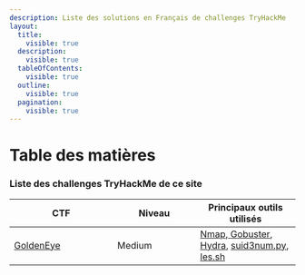 ```yaml
---
description: Liste des solutions en Français de challenges TryHackMe
layout:
  title:
    visible: true
  description:
    visible: true
  tableOfContents:
    visible: true
  outline:
    visible: true
  pagination:
    visible: true
---
```


# Table des matières

### Liste des challenges TryHackMe de ce site

<table><thead><tr><th width="166">CTF</th><th width="130">Niveau</th><th>Principaux outils utilisés</th></tr></thead><tbody><tr><td><a href="goldeneye-ctf-tryhackme.md">GoldenEye</a></td><td>Medium</td><td><a href="outils.md#nmap">Nmap</a>,<a href="outils.md"> </a><a href="outils.md#gobuster">Gobuster</a>, <a href="outils.md#hydra">Hydra</a>, <a href="outils.md#privilege-escalation">suid3num.py</a>,<a href="outils.md#privilege-escalation"> les.sh</a></td></tr></tbody></table>
